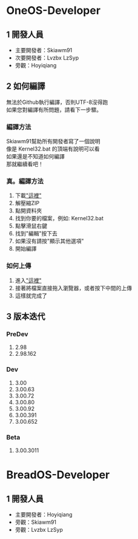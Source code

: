 # OneOS-Developer
## 1 開發人員
* 主要開發者：Skiawm91
* 次要開發者：Lvzbx LzSyp
* 旁觀：Hoyiqiang
## 2 如何編譯
無法於Github執行編譯，否則UTF-8沒得跑
<br/>
如果您對編譯有所問題，請看下一步驟。
### 編譯方法
Skiawm91幫助所有開發者寫了一個說明
<br/>
像是 Kernel32.bat 的頂端有說明可以看
<br/>
如果還是不知道如何編譯
<br/>
那就繼續看吧！
### 真。編譯方法
1. 下載["這裡"](https://github.com/Skiawm91/OneOS-Developer/archive/refs/heads/main.zip)
2. 解壓縮ZIP
3. 點開資料夾
4. 找到你要的檔案，例如: Kernel32.bat
5. 點擊滑鼠右鍵
6. 找到"編輯"按下去
7. 如果沒有請按"顯示其他選項"
8. 開始編譯
### 如何上傳
1. 進入["這裡"](https://github.com/Skiawm91/OneOS-Developer/upload/main)
2. 接著將檔案直接拖入瀏覽器，或者按下中間的上傳
3. 這樣就完成了
## 3 版本迭代
### PreDev
1. 2.98
2. 2.98.162
### Dev
1. 3.00
2. 3.00.63
3. 3.00.72
4. 3.00.80
5. 3.00.92
6. 3.00.391
7. 3.00.652
### Beta
1. 3.00.3011
# BreadOS-Developer
## 1 開發人員
* 主要開發者：Hoyiqiang
* 旁觀：Skiawm91
* 旁觀：Lvzbx LzSyp
